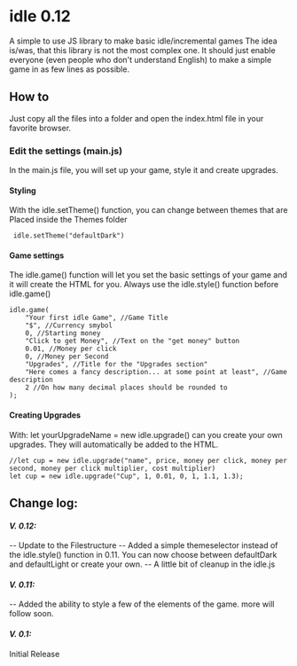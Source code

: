 
# idle 0.12
A simple to use JS library to make basic idle/incremental games
The idea is/was, that this library is not the most complex one. It should just enable everyone (even people who don't understand English) to make a simple game in as few lines as possible.

## How to
Just copy all the files into a folder and open the index.html file in your favorite browser.
### Edit the settings (main.js)
In the main.js file, you will set up your game, style it and create upgrades.
#### Styling
With the idle.setTheme() function, you can change between themes that are Placed inside the Themes folder

     idle.setTheme("defaultDark")
#### Game settings
The idle.game() function will let you set the basic settings of your game and it will create the HTML for you.
Always use the idle.style() function before idle.game()

    idle.game(
    	"Your first idle Game", //Game Title
    	"$", //Currency smybol
    	0, //Starting money
    	"Click to get Money", //Text on the "get money" button
    	0.01, //Money per click
    	0, //Money per Second
    	"Upgrades", //Title for the "Upgrades section"
    	"Here comes a fancy description... at some point at least", //Game description
    	2 //On how many decimal places should be rounded to
    );
#### Creating Upgrades
With: let yourUpgradeName = new idle.upgrade() can you create your own upgrades. They will automatically be added to the HTML.

    //let cup = new idle.upgrade("name", price, money per click, money per second, money per click multiplier, cost multiplier)
    let cup = new idle.upgrade("Cup", 1, 0.01, 0, 1, 1.1, 1.3);

## Change log:
#### *V. 0.12:*
-- Update to the Filestructure
-- Added a simple themeselector instead of the idle.style() function in 0.11. You can now choose between defaultDark and defaultLight or create your own.
-- A little bit of cleanup in the idle.js
#### *V. 0.11:*
-- Added the ability to style a few of the elements of the game. more will follow soon.
#### *V. 0.1:*
Initial Release